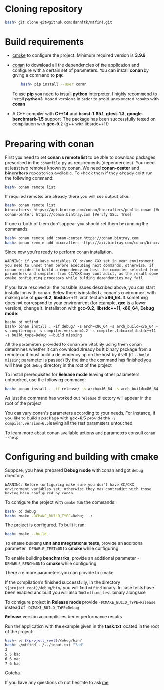 # Cloning repository
```bash
bash> git clone git@github.com:dannftk/mtfind.git
```
# Build requirements
- [cmake](https://cmake.org/) to configure the project. Minimum required version is __3.9.6__
- [conan](https://conan.io/) to download all the dependencies of the application and configure with a certain set of parameters. You can install __conan__ by giving a command to __pip__:
    ```bash
        bash> pip install --user conan
    ```
    To use __pip__ you need to install __python__ interpreter. I highly recommend to install __python3__-based versions in order to avoid unexpected results with __conan__ 

- A C++ compiler with __C++14__ and __boost-1.65.1__, __gtest-1.8__, __google-benchmark-1.5__ support. The package has been successfully tested on compilation with __gcc-9.2__ (g++ with libstdc++11)

# Preparing with conan
First you need to set __conan's remote list__ to be able to download packages prescribed in the `conanfile.py` as requirements (dependencies). You need at least two remotes known by conan. We need __conan-center__ and __bincrafters__ repositories available. To check them if they already exist run the following command:
```bash
bash> conan remote list
```
If required remotes are already there you will see output alike:
```bash
bash> conan remote list
bincrafters: https://api.bintray.com/conan/bincrafters/public-conan [Verify SSL: True]
conan-center: https://conan.bintray.com [Verify SSL: True]
```
If one or both of them don't appear you should set them by running the commands:
```bash
bash> conan remote add conan-center https://conan.bintray.com
bash> conan remote add bincrafters https://api.bintray.com/conan/bincrafters/public-conan
```
Since now you're ready to perform conan installation. 
    
    WARNING: if you have variables CC or/and CXX set in your environment you need to unset them before executing next commands, otherwise, if conan decides to build a dependency on host the compiler selected from parameters and compiler from CC/CXX may contradict, as the result some cmake configuring processes while bulding dependencies may fail

If you have resolved all the possible issues described above, you can start installation with conan. Below there is installed a conan's environment with making use of __gcc-9.2__, __libstdc++11__, architecture __x86\_64__. If something does not correspond to your environment (for example, __gcc__ is a lower version), change it. Installation with __gcc-9.2__, __libstdc++11__, __x86\_64__, __Debug mode__:
```
bash> cd mtfind
bash> conan install . -if debug/ -s arch=x86_64 -s arch_build=x86_64 -s compiler=gcc -s compiler.version=9.2 -s compiler.libcxx=libstdc++11 -s build_type=Debug --build missing
```
All the parameters provided to conan are vital. By using them conan determines whether it can download already built binary package from a remote or it must build a dependency up on the host by itself (if `--build missing` parameter is passed)
By the time the command has finished you will have got `debug` directory in the root of the project 

To install prerequisites for __Release mode__ leaving other parameters untouched, use the following command:
```bash
bash> conan install . -if release/ -s arch=x86_64 -s arch_build=x86_64 -s compiler=gcc -s compiler.version=9.2 -s compiler.libcxx=libstdc++11 -s build_type=Release --build missing
```
As just the command has worked out `release` directory will appear in the root of the project

You can vary conan's parameters according to your needs. For instance, if you like to build a package with __gcc-6.5__ provide the `-s compiler.version=6.5`leaving all the rest parameters untouched

To learn more about conan available actions and parameters consult `conan --help` 

# Configuring and building with cmake

Suppose, you have prepared __Debug mode__ with conan and got `debug` directory.
    
    WARNING: Before configuring make sure you don't have CC/CXX environment variables set, otherwise they may contradict with those having been configured by conan

To configure the project with `cmake` run the commands:
```bash
bash> cd debug
bash> cmake -DCMAKE_BUILD_TYPE=Debug ../
```
The project is configured. To built it run:
```bash
bash> cmake --build .
```
To enable building __unit and integrational tests__, provide an additional parameter `-DENABLE_TEST=ON` to __cmake__ while configuring

To enable building __benchmarks__, provide an additional parameter `-DENABLE_BENCH=ON` to __cmake__ while configuring

There are more parameters you can provide to cmake

If the compilation's finished successfully, in the directory `${project_root}/debug/bin/` you will find `mtfind` binary. In case tests have been enabled and built you will also find `mtfind_test` binary alongside

To configure project in __Release mode__ provide `-DCMAKE_BUILD_TYPE=Release` instead of `-DCMAKE_BUILD_TYPE=Debug`

__Release__ version accomplishes better performance results

Run the application with the example given in the __task.txt__ located in the root of the project:
```bash
bash> cd ${project_root}/debug/bin/
bash> ./mtfind ../../input.txt "?ad"
3
5 5 bad
6 6 mad
7 6 had
``` 

Gotcha!

If you have any questions do not hesitate to ask [me](mailto:dannftk@yandex.ru)
